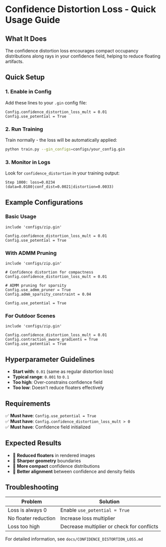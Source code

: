 # Confidence Distortion Loss - Quick Usage Guide

## What It Does

The confidence distortion loss encourages compact occupancy distributions along rays in your confidence field, helping to reduce floating artifacts.

## Quick Setup

### 1. Enable in Config

Add these lines to your `.gin` config file:

```gin
Config.confidence_distortion_loss_mult = 0.01
Config.use_potential = True
```

### 2. Run Training

Train normally - the loss will be automatically applied:

```bash
python train.py --gin_configs=configs/your_config.gin
```

### 3. Monitor in Logs

Look for `confidence_distortion` in your training output:

```
Step 1000: loss=0.0234 (data=0.0180|conf_dist=0.0021|distortion=0.0033)
```

## Example Configurations

### Basic Usage
```gin
include 'configs/zip.gin'

Config.confidence_distortion_loss_mult = 0.01
Config.use_potential = True
```

### With ADMM Pruning
```gin
include 'configs/zip.gin'

# Confidence distortion for compactness
Config.confidence_distortion_loss_mult = 0.01

# ADMM pruning for sparsity  
Config.use_admm_pruner = True
Config.admm_sparsity_constraint = 0.04

Config.use_potential = True
```

### For Outdoor Scenes
```gin
include 'configs/zip.gin'

Config.confidence_distortion_loss_mult = 0.01
Config.contraction_aware_gradients = True
Config.use_potential = True
```

## Hyperparameter Guidelines

- **Start with**: `0.01` (same as regular distortion loss)
- **Typical range**: `0.001` to `0.1`
- **Too high**: Over-constrains confidence field
- **Too low**: Doesn't reduce floaters effectively

## Requirements

✅ **Must have**: `Config.use_potential = True`  
✅ **Must have**: `Config.confidence_distortion_loss_mult > 0`  
✅ **Must have**: Confidence field initialized  

## Expected Results

- 🎯 **Reduced floaters** in rendered images
- 🎯 **Sharper geometry** boundaries  
- 🎯 **More compact** confidence distributions
- 🎯 **Better alignment** between confidence and density fields

## Troubleshooting

| Problem | Solution |
|---------|----------|
| Loss is always 0 | Enable `use_potential = True` |
| No floater reduction | Increase loss multiplier |
| Loss too high | Decrease multiplier or check for conflicts |

For detailed information, see `docs/CONFIDENCE_DISTORTION_LOSS.md` 